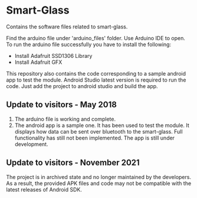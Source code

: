 # Smart-Glass
Contains the software files related to smart-glass. 

Find the arduino file under 'arduino_files' folder. Use Arduino IDE to open.
To run the arduino file successfully you have to install the following:
<ul>
  <li>Install Adafruit SSD1306 Library</li>
  <li>Install Adafruit GFX</li>
</ul>

This repository also contains the code corresponding to a sample android app to test the module. 
Android Studio latest version is required to run the code. Just add the project to android studio and build the app.

## Update to visitors - May 2018
<ol>
  <li>The arduino file is working and complete. </li>
  <li>The android app is a sample one. It has been used to test the module. It displays how data can be sent over bluetooth to the smart-glass. Full functionality has still not been implemented. The app is still under development. </li>
</ol>

## Update to visitors - November 2021
The project is in archived state and no longer maintained by the developers. As a result, the provided APK files and code may not be compatible with the latest releases of Android SDK.
